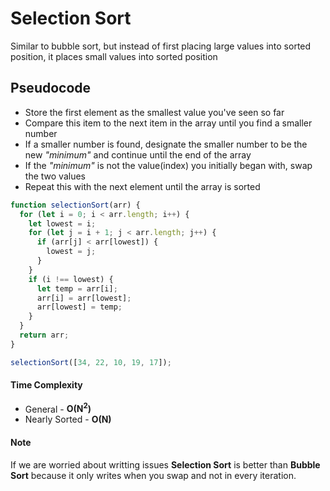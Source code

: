# Selection Sort

Similar to bubble sort, but instead of first placing large values into sorted position, it places small values into sorted position

## Pseudocode

- Store the first element as the smallest value you've seen so far
- Compare this item to the next item in the array until you find a smaller number
- If a smaller number is found, designate the smaller number to be the new _"minimum"_ and continue until the end of the array
- If the _"minimum"_ is not the value(index) you initially began with, swap the two values
- Repeat this with the next element until the array is sorted

```javascript
function selectionSort(arr) {
  for (let i = 0; i < arr.length; i++) {
    let lowest = i;
    for (let j = i + 1; j < arr.length; j++) {
      if (arr[j] < arr[lowest]) {
        lowest = j;
      }
    }
    if (i !== lowest) {
      let temp = arr[i];
      arr[i] = arr[lowest];
      arr[lowest] = temp;
    }
  }
  return arr;
}

selectionSort([34, 22, 10, 19, 17]);
```

#### Time Complexity

- General - **O(N<sup>2</sup>)**
- Nearly Sorted - **O(N)**

#### Note

If we are worried about writting issues **Selection Sort** is better than **Bubble Sort** because it only writes when you swap and not in every iteration.
